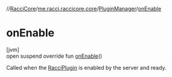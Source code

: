 //[RacciCore](../../../index.md)/[me.racci.raccicore.core](../index.md)/[PluginManager](index.md)/[onEnable](on-enable.md)

# onEnable

[jvm]\
open suspend override fun [onEnable](on-enable.md)()

Called when the [RacciPlugin](../../me.racci.raccicore.api.plugin/-racci-plugin/index.md) is enabled by the server and ready.
